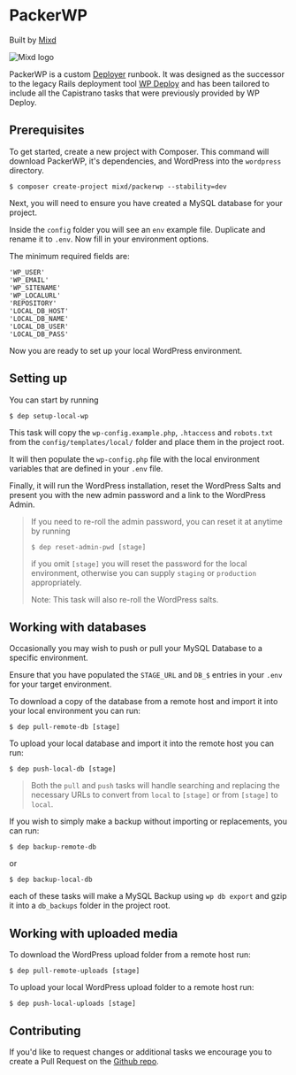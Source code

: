 # PackerWP

Built by [Mixd](https://github.com/Mixd/)

![Mixd logo](https://avatars1.githubusercontent.com/u/2025589?s=75 "Mixd - World Class Web Design")

PackerWP is a custom [Deployer](https://deployer.org/) runbook. It was designed as the successor to the legacy Rails deployment tool [WP Deploy](https://github.com/mixd/wp-deploy) and has been tailored to include all the Capistrano tasks that were previously provided by WP Deploy.

## Prerequisites

To get started, create a new project with Composer. This command will download PackerWP, it's dependencies, and  WordPress into the `wordpress` directory.

```
$ composer create-project mixd/packerwp --stability=dev
```

Next, you will need to ensure you have created a MySQL database for your project.

Inside the `config` folder you will see an `env` example file. Duplicate and rename it to `.env`. Now fill in your environment options.

The minimum required fields are:

    'WP_USER'
    'WP_EMAIL'
    'WP_SITENAME'
    'WP_LOCALURL'
    'REPOSITORY'
    'LOCAL_DB_HOST'
    'LOCAL_DB_NAME'
    'LOCAL_DB_USER'
    'LOCAL_DB_PASS'

Now you are ready to set up your local WordPress environment.

## Setting up

You can start by running

```
$ dep setup-local-wp
```

This task will copy the `wp-config.example.php`, `.htaccess` and `robots.txt` from the `config/templates/local/` folder and place them in the project root.

It will then populate the `wp-config.php` file with the local environment variables that are defined in your `.env` file.

Finally, it will run the WordPress installation, reset the WordPress Salts and present you with the new admin password and a link to the WordPress Admin.

>If you need to re-roll the admin password, you can reset it at anytime by running
>
>`$ dep reset-admin-pwd [stage]`
>
> if you omit `[stage]` you will reset the password for the local environment, otherwise you can supply `staging` or `production` appropriately.
>
>Note: This task will also re-roll the WordPress salts.

## Working with databases

Occasionally you may wish to push or pull your MySQL Database to a specific environment.

Ensure that you have populated the `STAGE_URL` and `DB_$` entries in your `.env` for your target environment.

To download a copy of the database from a remote host and import it into your local environment you can run:
```
$ dep pull-remote-db [stage]
```

To upload your local database and import it into the remote host you can run:
```
$ dep push-local-db [stage]
```
>Both the `pull` and `push` tasks will handle searching and replacing the necessary URLs to convert from `local` to `[stage]` or from `[stage]` to `local`.

If you wish to simply make a backup without importing or replacements, you can run:
```
$ dep backup-remote-db
```
or
```
$ dep backup-local-db
```
each of these tasks will make a MySQL Backup using `wp db export` and gzip it into a `db_backups` folder in the project root.

## Working with uploaded media

To download the WordPress upload folder from a remote host run:
```
$ dep pull-remote-uploads [stage]
```

To upload your local WordPress upload folder to a remote host run:
```
$ dep push-local-uploads [stage]
```

## Contributing

If you'd like to request changes or additional tasks we encourage you to create a Pull Request on the [Github repo](https://github.com/mixd/packerwp).
